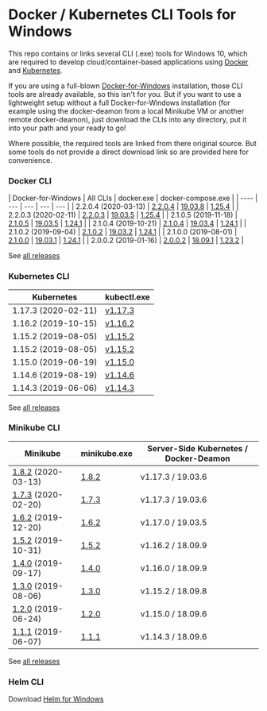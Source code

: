 # Docker / Kubernetes CLI Tools for Windows
This repo contains or links several CLI (.exe) tools for Windows 10, which are required to develop cloud/container-based applications using [Docker](https://www.docker.com/) and [Kubernetes](https://kubernetes.io/).

If you are using a full-blown [Docker-for-Windows](https://hub.docker.com/editions/community/docker-ce-desktop-windows) installation, those CLI tools are already available, so this isn't for you. But if you want to use a lightweight setup without a full Docker-for-Windows installation (for example using the docker-deamon from a local Minikube VM or another remote docker-deamon), just download the CLIs into any directory, put it into your path and your ready to go!

Where possible, the required tools are linked from there original source. But some tools do not provide a direct download link so are provided here for convenience.

### Docker CLI

| Docker-for-Windows | All CLIs | docker.exe | docker-compose.exe |
| ---- | --- | --- | --- | --- |
| 2.2.0.4 (2020-03-13) | [2.2.0.4](https://github.com/purej/docker-windows-cli/raw/master/docker-for-windows-2.2.0.4/docker-cli-2.2.0.4.zip) | [19.03.8](https://github.com/purej/docker-windows-cli/raw/master/docker-for-windows-2.2.0.4/docker.exe) | [1.25.4](https://github.com/docker/compose/releases/tag/1.25.4) |
| 2.2.0.3 (2020-02-11) | [2.2.0.3](https://github.com/purej/docker-windows-cli/raw/master/docker-for-windows-2.2.0.3/docker-cli-2.2.0.3.zip) | [19.03.5](https://github.com/purej/docker-windows-cli/raw/master/docker-for-windows-2.2.0.3/docker.exe) | [1.25.4](https://github.com/docker/compose/releases/tag/1.25.4) |
| 2.1.0.5 (2019-11-18) | [2.1.0.5](https://github.com/purej/docker-windows-cli/raw/master/docker-for-windows-2.1.0.5/docker-cli-2.1.0.5.zip) | [19.03.5](https://github.com/purej/docker-windows-cli/raw/master/docker-for-windows-2.1.0.5/docker.exe) | [1.24.1](https://github.com/docker/compose/releases/tag/1.24.1) |
| 2.1.0.4 (2019-10-21) | [2.1.0.4](https://github.com/purej/docker-windows-cli/raw/master/docker-for-windows-2.1.0.4/docker-cli-2.1.0.4.zip) | [19.03.4](https://github.com/purej/docker-windows-cli/raw/master/docker-for-windows-2.1.0.4/docker.exe) | [1.24.1](https://github.com/docker/compose/releases/tag/1.24.1) |
| 2.1.0.2 (2019-09-04) | [2.1.0.2](https://github.com/purej/docker-windows-cli/raw/master/docker-for-windows-2.1.0.2/docker-cli-2.1.0.2.zip) | [19.03.2](https://github.com/purej/docker-windows-cli/raw/master/docker-for-windows-2.1.0.2/docker.exe) | [1.24.1](https://github.com/docker/compose/releases/tag/1.24.1) |
| 2.1.0.0 (2019-08-01) | [2.1.0.0](https://github.com/purej/docker-windows-cli/raw/master/docker-for-windows-2.1.0.0/docker-cli-2.1.0.0.zip) | [19.03.1](https://github.com/purej/docker-windows-cli/raw/master/docker-for-windows-2.1.0.0/docker.exe) | [1.24.1](https://github.com/docker/compose/releases/tag/1.24.1) |
| 2.0.0.2 (2019-01-16) | [2.0.0.2](https://github.com/purej/docker-windows-cli/raw/master/docker-for-windows-2.0.0.2/docker-cli-2.0.0.2.zip) | [18.09.1](https://github.com/purej/docker-windows-cli/raw/master/docker-for-windows-2.0.0.2/docker.exe) | [1.23.2](https://github.com/docker/compose/releases/tag/1.23.2) |


See [all releases](https://docs.docker.com/docker-for-windows/release-notes/)

### Kubernetes CLI
| Kubernetes | kubectl.exe |
| ---- | --- |
| 1.17.3 (2020-02-11) | [v1.17.3](https://storage.googleapis.com/kubernetes-release/release/v1.17.3/bin/windows/amd64/kubectl.exe) |
| 1.16.2 (2019-10-15) | [v1.16.2](https://storage.googleapis.com/kubernetes-release/release/v1.16.2/bin/windows/amd64/kubectl.exe) |
| 1.15.2 (2019-08-05) | [v1.15.2](https://storage.googleapis.com/kubernetes-release/release/v1.15.2/bin/windows/amd64/kubectl.exe) |
| 1.15.2 (2019-08-05) | [v1.15.2](https://storage.googleapis.com/kubernetes-release/release/v1.15.2/bin/windows/amd64/kubectl.exe) |
| 1.15.0 (2019-06-19) | [v1.15.0](https://storage.googleapis.com/kubernetes-release/release/v1.15.0/bin/windows/amd64/kubectl.exe) |
| 1.14.6 (2019-08-19) | [v1.14.6](https://storage.googleapis.com/kubernetes-release/release/v1.14.6/bin/windows/amd64/kubectl.exe) |
| 1.14.3 (2019-06-06) | [v1.14.3](https://storage.googleapis.com/kubernetes-release/release/v1.14.3/bin/windows/amd64/kubectl.exe) |

See [all releases](https://github.com/kubernetes/kubernetes/releases)

### Minikube CLI
| Minikube | minikube.exe | Server-Side Kubernetes / Docker-Deamon |
| ---- | --- | --- |
| [1.8.2](https://github.com/kubernetes/minikube/releases/tag/v1.8.2) (2020-03-13) | [1.8.2](https://github.com/kubernetes/minikube/releases/download/v1.8.2/minikube-windows-amd64.exe) | v1.17.3 / 19.03.6 |
| [1.7.3](https://github.com/kubernetes/minikube/releases/tag/v1.7.3) (2020-02-20) | [1.7.3](https://github.com/kubernetes/minikube/releases/download/v1.7.3/minikube-windows-amd64.exe) | v1.17.3 / 19.03.6 |
| [1.6.2](https://github.com/kubernetes/minikube/releases/tag/v1.6.2) (2019-12-20) | [1.6.2](https://github.com/kubernetes/minikube/releases/download/v1.6.2/minikube-windows-amd64.exe) | v1.17.0 / 19.03.5 |
| [1.5.2](https://github.com/kubernetes/minikube/releases/tag/v1.5.2) (2019-10-31) | [1.5.2](https://github.com/kubernetes/minikube/releases/download/v1.5.2/minikube-windows-amd64.exe) | v1.16.2 / 18.09.9 |
| [1.4.0](https://github.com/kubernetes/minikube/releases/tag/v1.4.0) (2019-09-17) | [1.4.0](https://github.com/kubernetes/minikube/releases/download/v1.4.0/minikube-windows-amd64.exe) | v1.16.0 / 18.09.9 |
| [1.3.0](https://github.com/kubernetes/minikube/releases/tag/v1.3.0) (2019-08-06) | [1.3.0](https://github.com/kubernetes/minikube/releases/download/v1.3.0/minikube-windows-amd64.exe) | v1.15.2 / 18.09.8 |
| [1.2.0](https://github.com/kubernetes/minikube/releases/tag/v1.2.0) (2019-06-24) | [1.2.0](https://github.com/kubernetes/minikube/releases/download/v1.2.0/minikube-windows-amd64.exe) | v1.15.0 / 18.09.6 |
| [1.1.1](https://github.com/kubernetes/minikube/releases/tag/v1.1.1) (2019-06-07) | [1.1.1](https://github.com/kubernetes/minikube/releases/download/v1.1.1/minikube-windows-amd64.exe) | v1.14.3 / 18.09.6  |

See [all releases](https://github.com/kubernetes/minikube/releases)

### Helm CLI
Download [Helm for Windows](https://github.com/helm/helm/releases)

